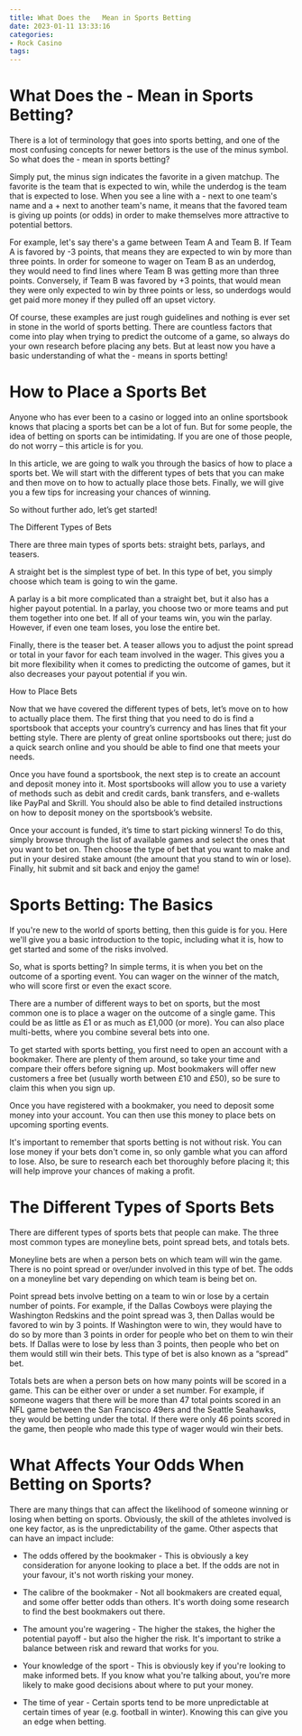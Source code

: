 ```yaml
---
title: What Does the   Mean in Sports Betting
date: 2023-01-11 13:33:16
categories:
- Rock Casino
tags:
---
```



#  What Does the - Mean in Sports Betting?

There is a lot of terminology that goes into sports betting, and one of the most confusing concepts for newer bettors is the use of the minus symbol. So what does the - mean in sports betting?

Simply put, the minus sign indicates the favorite in a given matchup. The favorite is the team that is expected to win, while the underdog is the team that is expected to lose. When you see a line with a - next to one team's name and a + next to another team's name, it means that the favored team is giving up points (or odds) in order to make themselves more attractive to potential bettors.

For example, let's say there's a game between Team A and Team B. If Team A is favored by -3 points, that means they are expected to win by more than three points. In order for someone to wager on Team B as an underdog, they would need to find lines where Team B was getting more than three points. Conversely, if Team B was favored by +3 points, that would mean they were only expected to win by three points or less, so underdogs would get paid more money if they pulled off an upset victory.

Of course, these examples are just rough guidelines and nothing is ever set in stone in the world of sports betting. There are countless factors that come into play when trying to predict the outcome of a game, so always do your own research before placing any bets. But at least now you have a basic understanding of what the - means in sports betting!

#  How to Place a Sports Bet

Anyone who has ever been to a casino or logged into an online sportsbook knows that placing a sports bet can be a lot of fun. But for some people, the idea of betting on sports can be intimidating. If you are one of those people, do not worry – this article is for you.

In this article, we are going to walk you through the basics of how to place a sports bet. We will start with the different types of bets that you can make and then move on to how to actually place those bets. Finally, we will give you a few tips for increasing your chances of winning.

So without further ado, let’s get started!

The Different Types of Bets

There are three main types of sports bets: straight bets, parlays, and teasers.

A straight bet is the simplest type of bet. In this type of bet, you simply choose which team is going to win the game.

A parlay is a bit more complicated than a straight bet, but it also has a higher payout potential. In a parlay, you choose two or more teams and put them together into one bet. If all of your teams win, you win the parlay. However, if even one team loses, you lose the entire bet.

Finally, there is the teaser bet. A teaser allows you to adjust the point spread or total in your favor for each team involved in the wager. This gives you a bit more flexibility when it comes to predicting the outcome of games, but it also decreases your payout potential if you win.

How to Place Bets

Now that we have covered the different types of bets, let’s move on to how to actually place them. The first thing that you need to do is find a sportsbook that accepts your country’s currency and has lines that fit your betting style. There are plenty of great online sportsbooks out there; just do a quick search online and you should be able to find one that meets your needs.

Once you have found a sportsbook, the next step is to create an account and deposit money into it. Most sportsbooks will allow you to use a variety of methods such as debit and credit cards, bank transfers, and e-wallets like PayPal and Skrill. You should also be able to find detailed instructions on how to deposit money on the sportsbook’s website.

Once your account is funded, it’s time to start picking winners! To do this, simply browse through the list of available games and select the ones that you want to bet on. Then choose the type of bet that you want to make and put in your desired stake amount (the amount that you stand to win or lose). Finally, hit submit and sit back and enjoy the game!

#  Sports Betting: The Basics

If you're new to the world of sports betting, then this guide is for you. Here we'll give you a basic introduction to the topic, including what it is, how to get started and some of the risks involved.

So, what is sports betting? In simple terms, it is when you bet on the outcome of a sporting event. You can wager on the winner of the match, who will score first or even the exact score.

There are a number of different ways to bet on sports, but the most common one is to place a wager on the outcome of a single game. This could be as little as £1 or as much as £1,000 (or more). You can also place multi-betts, where you combine several bets into one.

To get started with sports betting, you first need to open an account with a bookmaker. There are plenty of them around, so take your time and compare their offers before signing up. Most bookmakers will offer new customers a free bet (usually worth between £10 and £50), so be sure to claim this when you sign up.

Once you have registered with a bookmaker, you need to deposit some money into your account. You can then use this money to place bets on upcoming sporting events.

It's important to remember that sports betting is not without risk. You can lose money if your bets don't come in, so only gamble what you can afford to lose. Also, be sure to research each bet thoroughly before placing it; this will help improve your chances of making a profit.

#  The Different Types of Sports Bets

There are different types of sports bets that people can make. The three most common types are moneyline bets, point spread bets, and totals bets.

Moneyline bets are when a person bets on which team will win the game. There is no point spread or over/under involved in this type of bet. The odds on a moneyline bet vary depending on which team is being bet on.

Point spread bets involve betting on a team to win or lose by a certain number of points. For example, if the Dallas Cowboys were playing the Washington Redskins and the point spread was 3, then Dallas would be favored to win by 3 points. If Washington were to win, they would have to do so by more than 3 points in order for people who bet on them to win their bets. If Dallas were to lose by less than 3 points, then people who bet on them would still win their bets. This type of bet is also known as a “spread” bet.

Totals bets are when a person bets on how many points will be scored in a game. This can be either over or under a set number. For example, if someone wagers that there will be more than 47 total points scored in an NFL game between the San Francisco 49ers and the Seattle Seahawks, they would be betting under the total. If there were only 46 points scored in the game, then people who made this type of wager would win their bets.

#  What Affects Your Odds When Betting on Sports?

There are many things that can affect the likelihood of someone winning or losing when betting on sports. Obviously, the skill of the athletes involved is one key factor, as is the unpredictability of the game. Other aspects that can have an impact include:

* The odds offered by the bookmaker - This is obviously a key consideration for anyone looking to place a bet. If the odds are not in your favour, it's not worth risking your money.

* The calibre of the bookmaker - Not all bookmakers are created equal, and some offer better odds than others. It's worth doing some research to find the best bookmakers out there.

* The amount you're wagering - The higher the stakes, the higher the potential payoff - but also the higher the risk. It's important to strike a balance between risk and reward that works for you.

* Your knowledge of the sport - This is obviously key if you're looking to make informed bets. If you know what you're talking about, you're more likely to make good decisions about where to put your money.

* The time of year - Certain sports tend to be more unpredictable at certain times of year (e.g. football in winter). Knowing this can give you an edge when betting.